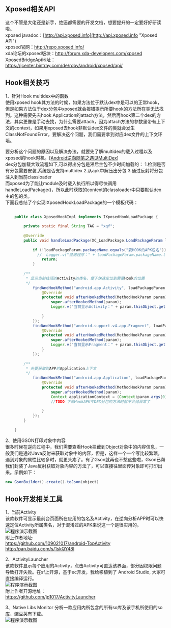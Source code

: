## Xposed相关API  
这个不管是大佬还是新手，绝逼都需要的开发文档，想要提升的一定要好好研读啦。  
xposed javadoc：[http://api.xposed.info](http://api.xposed.info "Xposed API")  
xposed官网：http://repo.xposed.info/  
xda论坛的xposed版块：http://forum.xda-developers.com/xposed  
XposedBridgeApi地址：https://jcenter.bintray.com/de/robv/android/xposed/api/  

## Hook相关技巧
1、针对Hook multidex中的函数  
使用xposed hook其方法的时候，如果方法位于默认dex中是可以的正常hook，但是如果方法位于dex分包中xposed就会报错提示所要hook的方法所在类无法找到。这种需要先去hook Application的attach方法，然后再hook第二个dex的方法，其实更像是手动去找，为什么需要attach，因为attach方法的参数里带有上下文的context，如果用xposed去hook非默认dex文件的类就会发生ClassNotFoundError，要解决这个问题，我们需要拿到对应dex文件的上下文环境。  

要分析这个问题的原因以及解决办法，就要先了解multidex的载入过程以及xposed的hook时机。[[Android逆向随笔之遇见MultiDex](https://www.secpulse.com/archives/52719.html "解释Hook multidex的问题")]  
dex分包加载大致流程如下,可以得出分包是滞后主包不少时间加载的：
1.检测是否有分包需要安装,系统是否支持multidex
2.从apk中解压出分包
3.通过反射将分包注入到当前classloader  
而xposed为了能让module及时载入执行所以得尽快调用handleLoadPackage()，所以此时获取的context的classloader中只要默认dex主的包的类。  
下面我总结了个实现IXposedHookLoadPackage的一个模板代码：

```java  
 
	public class XposedHookImpl implements IXposedHookLoadPackage {
	
	    private static final String TAG = "xqf";
	
	    @Override
	    public void handleLoadPackage(XC_LoadPackage.LoadPackageParam loadPackageParam) throws Throwable {
	 
	        if (!loadPackageParam.packageName.equals("要HOOK的APK包名")){
	          //  Logger.v("过滤程序：" + loadPackageParam.packageName.toString());
	            return;
	        }
	
		/**
		 * 显示当前栈顶的Activity的类名，便于快速定位到需要Hook的位置
		 */
	        findAndHookMethod("android.app.Activity", loadPackageParam.classLoader, "onResume", new XC_MethodHook() {
	            @Override
	            protected void afterHookedMethod(MethodHookParam param) throws Throwable {
	                super.afterHookedMethod(param);
	                Logger.v("当前显示Activity：" + param.thisObject.getClass().getName());
	
	            }
	        });
	        findAndHookMethod("android.support.v4.app.Fragment", loadPackageParam.classLoader, "onResume", new XC_MethodHook() {
	            @Override
	            protected void afterHookedMethod(MethodHookParam param) throws Throwable {
	                super.afterHookedMethod(param);
	                Logger.v("当前显示Fragment：" + param.thisObject.getClass().getName());
	            }
	        });
			
		/**
		 * 先要获取到APP的Application上下文
		 */
	        findAndHookMethod("android.app.Application", loadPackageParam.classLoader, "attach", Context.class, new XC_MethodHook() {
	            @Override
	            protected void afterHookedMethod(MethodHookParam param) throws Throwable {
	                super.afterHookedMethod(param);
	                Context applicationContext = (Context)param.args[0];
	                //TODO 下面HookAPK中DEX分包的方法时就不会抛异常了
	
	            }
	        });
	    }
	
	}
```


2、使用GSON打印对象中内容  
很多时候在逆向过程中，我们需要查看Hook拦截到Object对象中的内容信息，一般我们是通过Java反射来获取对象中的内容，但是，这样一个一个写比较繁琐，遇到对象的属性比较多时，就更头疼了。有了Gson就再也不愁这些啦，Gson已帮我们封装了Java反射获取对象内容的方法了，可以直接往里面传对象即可打印出来。示例如下：  
```java
new GsonBuilder().create().toJson(object)
```

## Hook开发相关工具

1、当前Activity  
该款软件可显示最前台页面所在应用的包名及Activity，在逆向分析APP时可以快速定位Activity所属类名，对于混淆过的APK来说这一个是很实用的。  
![程序演示截图][app_screemshot01]   
附上作者地址:  
https://github.com/109021017/android-TopActivity  
http://pan.baidu.com/s/1skQY48l
    
2、ActivityLauncher  
该款软件显示每个应用的Activity，点击Activity可直达该界面，部分因权限问题导致打开失败。在sf上开源，基于ec开发，我给移植到了 Android Studio, 大家可直接编译运行。   
![程序演示截图][app_screemshot02]   
附上作者开源地址：  
https://github.com/jp1017/ActivityLauncher  
   
3、Native Libs Monitor
分析一款应用内所包含的所有so库及该手机所使用的so库，豌豆荚有下载。  
![程序演示截图][app_screemshot03]   







































[app_screemshot01]: https://github.com/littleRich/WeChatLuckyMoney/blob/master/screenshot/showcurrentactivity.jpg
[app_screemshot02]: https://github.com/littleRich/WeChatLuckyMoney/blob/master/screenshot/activitylauncher.jpg
[app_screemshot03]: https://github.com/littleRich/WeChatLuckyMoney/blob/master/screenshot/showsolib.jpg  